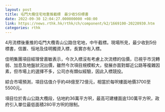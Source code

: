 ```yaml
---
layout: post
title: 屯門大欖住宅地重推截標　最少收5份標書
date: 2022-09-30 12:04:27.000000000 +08:00
link: https://news.rthk.hk/rthk/ch/component/k2/1669100-20220930.htm
categories: rthk
---
```


4月流標後重推的屯門大欖青山公路住宅地，中午截標。現場所見，最少收到5份標書，信置、恒地及佳明獨資入標，長實亦有入標。

佳明集團項目經理曾嘉敏表示，今次入標沒有考慮上次流標的估價，已視乎市況轉弱、加息及地盤狀況出價，雖然今次項目規模較大，發展亦面對鄰近公路等複雜因素，但市場上的選擇不多，公司亦有類似經驗，因此入標競投。

綜合市場預測，項目估值介乎約48億至72億元，相當於每呎樓面地價3700至5500元。

項目位於青山公路大欖段，佔地約36萬平方呎，最高可建樓面逾130萬平方呎，政府引入單位最低面積280平方呎的限制。
